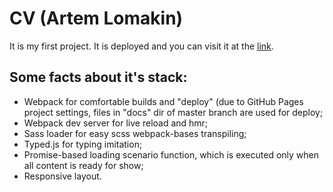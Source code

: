 # CV (Artem Lomakin)
It is my first project. It is deployed and you can visit it at the [link](https://myalkleon.github.io/CV/).
## Some facts about it's stack:
- Webpack for comfortable builds and "deploy" (due to GitHub Pages project settings, files in "docs" dir of master branch are used for deploy;
- Webpack dev server for live reload and hmr;
- Sass loader for easy scss webpack-bases transpiling;
- Typed.js for typing imitation;
- Promise-based loading scenario function, which is executed only when all content is ready for show; 
- Responsive layout.
